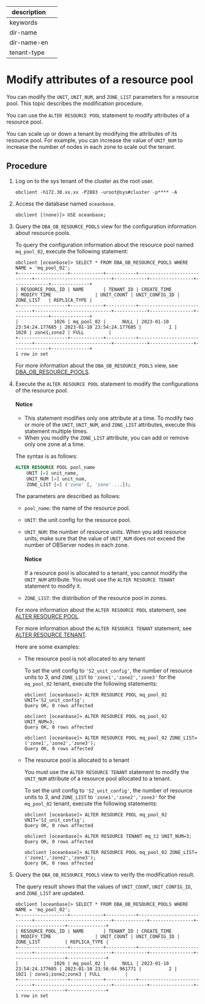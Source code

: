 |description||
|---|---|
|keywords||
|dir-name||
|dir-name-en||
|tenant-type||

# Modify attributes of a resource pool

You can modify the `UNIT`, `UNIT_NUM`, and `ZONE_LIST` parameters for a resource pool. This topic describes the modification procedure.

You can use the `ALTER RESOURCE POOL` statement to modify attributes of a resource pool.

You can scale up or down a tenant by modifying the attributes of its resource pool. For example, you can increase the value of `UNIT_NUM` to increase the number of nodes in each zone to scale out the tenant.

## Procedure

1. Log on to the sys tenant of the cluster as the root user.

   ```shell
   obclient -h172.30.xx.xx -P2883 -uroot@sys#cluster -p**** -A
   ```

2. Access the database named `oceanbase`.

   ```shell
   obclient [(none)]> USE oceanbase;
   ```

3. Query the `DBA_OB_RESOURCE_POOLS` view for the configuration information about resource pools.

   To query the configuration information about the resource pool named `mq_pool_02`, execute the following statement:

   ```shell
   obclient [oceanbase]> SELECT * FROM DBA_OB_RESOURCE_POOLS WHERE NAME = 'mq_pool_02';
   +------------------+------------+-----------+----------------------------+----------------------------+------------+----------------+-------------+--------------+
   | RESOURCE_POOL_ID | NAME       | TENANT_ID | CREATE_TIME                | MODIFY_TIME                | UNIT_COUNT | UNIT_CONFIG_ID | ZONE_LIST   | REPLICA_TYPE |
   +------------------+------------+-----------+----------------------------+----------------------------+------------+----------------+-------------+--------------+
   |             1026 | mq_pool_02 |      NULL | 2023-01-10 23:54:24.177685 | 2023-01-10 23:54:24.177685 |          1 |           1020 | zone1;zone2 | FULL         |
   +------------------+------------+-----------+----------------------------+----------------------------+------------+----------------+-------------+--------------+
   1 row in set
   ```

   For more information about the `DBA_OB_RESOURCE_POOLS` view, see [DBA_OB_RESOURCE_POOLS](../../../700.reference/700.system-views/300.system-view-of-sys-tenant/200.dictionary-view-of-sys-tenant/21000.o-dba_ob_resource_pools-of-sys-tenant.md).

4. Execute the `ALTER RESOURCE POOL` statement to modify the configurations of the resource pool.

    <main id="notice" type='notice'>
     <h4>Notice</h4>
     <p><ul><li>This statement modifies only one attribute at a time. To modify two or more of the <code>UNIT</code>, <code>UNIT_NUM</code>, and <code>ZONE_LIST</code> attributes, execute this statement multiple times. </li><li> When you modify the <code>ZONE_LIST</code> attribute, you can add or remove only one zone at a time. </li></ul></p>
    </main>

   The syntax is as follows:

   ```sql
   ALTER RESOURCE POOL pool_name
       UNIT [=] unit_name,
       UNIT_NUM [=] unit_num,
       ZONE_LIST [=] ('zone' [, 'zone' ...]);
   ```

   The parameters are described as follows:

   * `pool_name`: the name of the resource pool.
   * `UNIT`: the unit config for the resource pool.
   * `UNIT_NUM`: the number of resource units. When you add resource units, make sure that the value of `UNIT_NUM` does not exceed the number of OBServer nodes in each zone.

      <main id="notice" type='notice'>
      <h4>Notice</h4>
      <p>If a resource pool is allocated to a tenant, you cannot modify the <code>UNIT_NUM</code> attribute. You must use the <code>ALTER RESOURCE TENANT</code> statement to modify it. </p>
      </main>

   * `ZONE_LIST`: the distribution of the resource pool in zones.

   For more information about the `ALTER RESOURCE POOL` statement, see [ALTER RESOURCE POOL](../../../700.reference/500.sql-reference/100.sql-syntax/100.system-tenants/300.alter-resource-pool.md).

   For more information about the `ALTER RESOURCE TENANT` statement, see [ALTER RESOURCE TENANT](../../../700.reference/500.sql-reference/100.sql-syntax/100.system-tenants/300.alter-resource-tenant.md).

   Here are some examples:

   * The resource pool is not allocated to any tenant

      To set the unit config to `'S2_unit_config'`, the number of resource units to 3, and `ZONE_LIST` to `'zone1','zone2','zone3'` for the `mq_pool_02` tenant, execute the following statements:

      ```shell
      obclient [oceanbase]> ALTER RESOURCE POOL mq_pool_02 UNIT='S2_unit_config';
      Query OK, 0 rows affected

      obclient [oceanbase]> ALTER RESOURCE POOL mq_pool_02 UNIT_NUM=3;
      Query OK, 0 rows affected

      obclient [oceanbase]> ALTER RESOURCE POOL mq_pool_02 ZONE_LIST=('zone1','zone2','zone3');
      Query OK, 0 rows affected
      ```

   * The resource pool is allocated to a tenant

      You must use the `ALTER RESOURCE TENANT` statement to modify the `UNIT_NUM` attribute of a resource pool allocated to a tenant.

      To set the unit config to `'S2_unit_config'`, the number of resource units to 3, and `ZONE_LIST` to `'zone1','zone2','zone3'` for the `mq_pool_02` tenant, execute the following statements:

      ```shell
      obclient [oceanbase]> ALTER RESOURCE POOL mq_pool_02 UNIT='S2_unit_config';
      Query OK, 0 rows affected

      obclient [oceanbase]> ALTER RESOURCE TENANT mq_t2 UNIT_NUM=3;
      Query OK, 0 rows affected

      obclient [oceanbase]> ALTER RESOURCE POOL mq_pool_02 ZONE_LIST=('zone1','zone2','zone3');
      Query OK, 0 rows affected
      ```

5. Query the `DBA_OB_RESOURCE_POOLS` view to verify the modification result.

   The query result shows that the values of `UNIT_COUNT`, `UNIT_CONFIG_ID`, and `ZONE_LIST` are updated.

   ```shell
   obclient [oceanbase]> SELECT * FROM DBA_OB_RESOURCE_POOLS WHERE NAME = 'mq_pool_02';
   +------------------+------------+-----------+----------------------------+----------------------------+------------+----------------+-------------------+--------------+
   | RESOURCE_POOL_ID | NAME       | TENANT_ID | CREATE_TIME                | MODIFY_TIME                | UNIT_COUNT | UNIT_CONFIG_ID | ZONE_LIST         | REPLICA_TYPE |
   +------------------+------------+-----------+----------------------------+----------------------------+------------+----------------+-------------------+--------------+
   |             1026 | mq_pool_02 |      NULL | 2023-01-10 23:54:24.177685 | 2023-01-10 23:56:04.961771 |          2 |           1021 | zone1;zone2;zone3 | FULL         |
   +------------------+------------+-----------+----------------------------+----------------------------+------------+----------------+-------------------+--------------+
   1 row in set
   ```